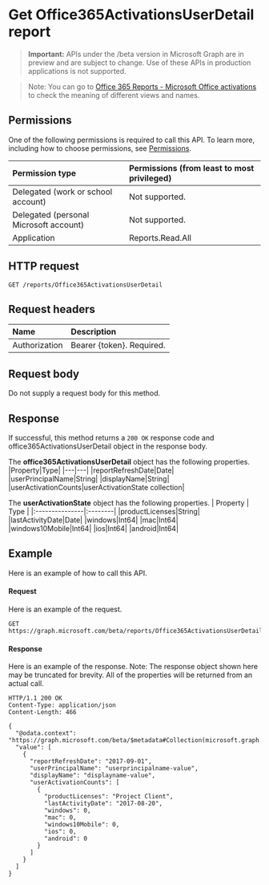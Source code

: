 # Get Office365ActivationsUserDetail report

> **Important:** APIs under the /beta version in Microsoft Graph are in preview and are subject to change. Use of these APIs in production applications is not supported.

> Note: You can go to [Office 365 Reports - Microsoft Office activations](https://support.office.com/client/Office-activations-87c24ae2-82e0-4d1e-be01-c3bcc3f18c60) to check the meaning of different views and names.

## Permissions

One of the following permissions is required to call this API. To learn more, including how to choose permissions, see [Permissions](../../../concepts/permissions_reference.md).

|Permission type      | Permissions (from least to most privileged)              |
|:--------------------|:---------------------------------------------------------|
|Delegated (work or school account) | Not supported.    |
|Delegated (personal Microsoft account) | Not supported.    |
|Application | Reports.Read.All |

## HTTP request

<!-- { "blockType": "ignored" } -->

```http
GET /reports/Office365ActivationsUserDetail
```

## Request headers

| Name       | Description|
|:---------------|:----------|
| Authorization  | Bearer {token}. Required. |

## Request body

Do not supply a request body for this method.

## Response

If successful, this method returns a `200 OK` response code and office365ActivationsUserDetail object in the response body.

The **office365ActivationsUserDetail** object has the following properties.
|Property|Type|
|---|---|
|reportRefreshDate|Date|
|userPrincipalName|String|
|displayName|String|
|userActivationCounts|userActivationState collection|

The **userActivationState** object has the following properties.
| Property	   | Type	|
|:---------------|:--------|
|productLicenses|String|
|lastActivityDate|Date|
|windows|Int64|
|mac|Int64|
|windows10Mobile|Int64|
|ios|Int64|
|android|Int64|

## Example

Here is an example of how to call this API.

#### Request

Here is an example of the request.

```http
GET https://graph.microsoft.com/beta/reports/Office365ActivationsUserDetail
```

#### Response

Here is an example of the response.
Note: The response object shown here may be truncated for brevity. All of the properties will be returned from an actual call.
```http
HTTP/1.1 200 OK
Content-Type: application/json
Content-Length: 466

{
  "@odata.context": "https://graph.microsoft.com/beta/$metadata#Collection(microsoft.graph.office365ActivationsUserDetail)", 
  "value": [
    {
      "reportRefreshDate": "2017-09-01", 
      "userPrincipalName": "userprincipalname-value", 
      "displayName": "displayname-value", 
      "userActivationCounts": [
        {
          "productLicenses": "Project Client", 
          "lastActivityDate": "2017-08-20", 
          "windows": 0, 
          "mac": 0, 
          "windows10Mobile": 0, 
          "ios": 0, 
          "android": 0
        }
      ]
    }
  ]
}
```